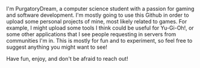 I'm PurgatoryDream, a computer science student with a passion for gaming and software development. I'm mostly going to use this Github in order to upload some personal projects of mine, most likely related to games. For example, I might upload some tools I think could be useful for Yu-Gi-Oh!, or some other applications that I see people requesting in servers from communities I'm in. This is mostly for fun and to experiment, so feel free to suggest anything you might want to see!

Have fun, enjoy, and don't be afraid to reach out!
